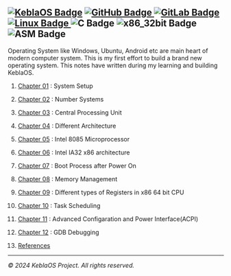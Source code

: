
[![KeblaOS Badge](https://img.shields.io/badge/Kebla-OS-maker?labelColor=red&color=blue)](https://gitlab.com/baponkar/kebla-os)
[![GitHub Badge](https://img.shields.io/badge/Fork-Me-maker?logo=GitHub&logoColor=Blue&labelColor=white&color=blue)
](https://github.com/baponkar/KeblaOS)
[![GitLab Badge](https://img.shields.io/badge/Fork-Me-maker?logo=GitLab&logoColor=Blue&labelColor=white&color=blue)
](https://gitlab.com/baponkar/KeblaOS)
[![Linux Badge](https://img.shields.io/badge/-Linux-maker?logo=linux&logoColor=black&logoSize=auto&labelColor=white&color=blue)
](https://kernel.com)
![C Badge](https://img.shields.io/badge/C-Language-maker?logo=c&logoColor=black&labelColor=white&color=blue)
![x86_32bit Badge](https://img.shields.io/badge/x86-32bit-maker?logo=intel&labelColor=white&color=blue)
![ASM Badge](https://img.shields.io/badge/ASM-Language-maker?logo=assembly&labelColor=white&color=blue)
--------------------------------------------------------

Operating System like Windows, Ubuntu, Android etc are main heart of modern computer system. This is my first effort to build a brand new operating system.
This notes have written during my learning and building KeblaOS.



1. [Chapter 01](./chap01-system-setup.md) : System Setup

2. [Chapter 02](./chap02-number-system.md) : Number Systems

3. [Chapter 03](./chap03-cpu.md) : Central Processing Unit

4. [Chapter 04](./chap04-architecture.md) : Different Architecture

5. [Chapter 05](./chap05-intel-8085.md) : Intel 8085 Microprocessor 

6. [Chapter 06](./chap06-x86-architecture.md) : Intel IA32 x86 architecture

7. [Chapter 07](./chap07-boot-process.md) : Boot Process after Power On

8. [Chapter 08](./chap08-memory-management.md) : Memory Management

9. [Chapter 09](./chap09-cpu-registers.md) : Different types of Registers in x86 64 bit CPU

10. [Chapter 10](./Chap10-task-scheduling.md) : Task Scheduling

11. [Chapter 11](./chap11-acpi.md) : Advanced Configaration and Power Interface(ACPI)

12. [Chapter 12](./gdb_debugging.md) : GDB Debugging

100. [References](./Reference.md)
-------------------------------------------------------



*© 2024 KeblaOS Project. All rights reserved.*